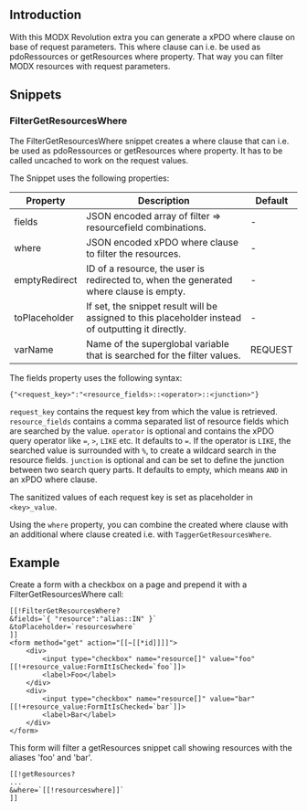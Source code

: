 ## Introduction

With this MODX Revolution extra you can generate a xPDO where clause on base of
request parameters. This where clause can i.e. be used as pdoRessources or
getResources where property. That way you can filter MODX resources with request
parameters.

## Snippets

### FilterGetResourcesWhere

The FilterGetResourcesWhere snippet creates a where clause that can i.e. be used
as pdoRessources or getResources where property. It has to be called uncached to
work on the request values.

The Snippet uses the following properties:

| Property      | Description                                                                                        | Default |
|---------------|----------------------------------------------------------------------------------------------------|---------|
| fields        | JSON encoded array of filter => resourcefield combinations.                                        | -       |
| where         | JSON encoded xPDO where clause to filter the resources.                                            | -       |
| emptyRedirect | ID of a resource, the user is redirected to, when the generated where clause is empty.             | -       |
| toPlaceholder | If set, the snippet result will be assigned to this placeholder instead of outputting it directly. | -       |
| varName       | Name of the superglobal variable that is searched for the filter values.                           | REQUEST |

The fields property uses the following syntax:

```
{"<request_key>":"<resource_fields>::<operator>::<junction>"}
```

`request_key` contains the request key from which the value is retrieved.
`resource_fields` contains a comma separated list of resource fields which are
searched by the value. `operator` is optional and contains the xPDO query
operator like `=`, `>`, `LIKE` etc. It defaults to `=`. If the operator is
`LIKE`, the searched value is surrounded with `%`, to create a wildcard search
in the resource fields. `junction` is optional and can be set to define the
junction between two search query parts. It defaults to empty, which means `AND`
in an xPDO where clause.

The sanitized values of each request key is set as placeholder in `<key>_value`.

Using the `where` property, you can combine the created where clause with an
additional where clause created i.e. with `TaggerGetResourcesWhere`.

## Example

Create a form with a checkbox on a page and prepend it with a
FilterGetResourcesWhere call:

```
[[!FilterGetResourcesWhere?
&fields=`{ "resource":"alias::IN" }`
&toPlaceholder=`resourceswhere`
]]
<form method="get" action="[[~[[*id]]]]">
    <div>
        <input type="checkbox" name="resource[]" value="foo" [[!+resource_value:FormItIsChecked=`foo`]]>
        <label>Foo</label>
    </div>
    <div>
        <input type="checkbox" name="resource[]" value="bar" [[!+resource_value:FormItIsChecked=`bar`]]>
        <label>Bar</label>
    </div>
</form>
```

This form will filter a getResources snippet call showing resources with the aliases 'foo' and 'bar'.

```
[[!getResources?
...
&where=`[[!resourceswhere]]`
]]
```
